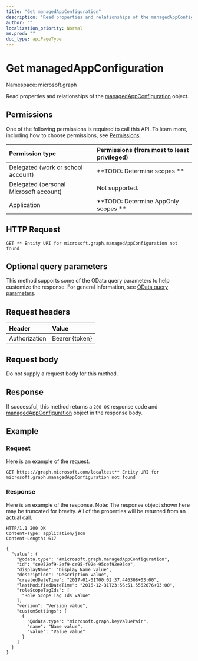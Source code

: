 ```yaml
---
title: "Get managedAppConfiguration"
description: "Read properties and relationships of the managedAppConfiguration object."
author: ""
localization_priority: Normal
ms.prod: ""
doc_type: apiPageType
---
```


# Get managedAppConfiguration

Namespace: microsoft.graph

Read properties and relationships of the [managedAppConfiguration](../resources/managedappconfiguration.md) object.

## Permissions
One of the following permissions is required to call this API. To learn more, including how to choose permissions, see [Permissions](/concepts/permissions-reference.md).

|Permission type|Permissions (from most to least privileged)|
|:---|:---|
|Delegated (work or school account)|**TODO: Determine scopes **|
|Delegated (personal Microsoft account)|Not supported.|
|Application|**TODO: Determine AppOnly scopes **|

## HTTP Request
<!-- {
  "blockType": "ignored"
}
-->
``` http
GET ** Entity URI for microsoft.graph.managedAppConfiguration not found
```

## Optional query parameters
This method supports some of the OData query parameters to help customize the response. For general information, see [OData query parameters](/graph/query-parameters).

## Request headers
|Header|Value|
|:---|:---|
|Authorization|Bearer {token}|

## Request body
Do not supply a request body for this method.

## Response
If successful, this method returns a `200 OK` response code and [managedAppConfiguration](../resources/managedappconfiguration.md) object in the response body.

## Example

### Request
Here is an example of the request.
<!-- {
  "blockType": "request",
  "name": "get_managedappconfiguration"
}
-->
``` http
GET https://graph.microsoft.com/localtest** Entity URI for microsoft.graph.managedAppConfiguration not found
```

### Response
Here is an example of the response. Note: The response object shown here may be truncated for brevity. All of the properties will be returned from an actual call.
<!-- {
  "blockType": "response",
  "truncated": true,
  "@odata.type": "microsoft.graph.managedAppConfiguration"
}
-->
``` http
HTTP/1.1 200 OK
Content-Type: application/json
Content-Length: 617

{
  "value": {
    "@odata.type": "#microsoft.graph.managedAppConfiguration",
    "id": "ce952ef9-2ef9-ce95-f92e-95cef92e95ce",
    "displayName": "Display Name value",
    "description": "Description value",
    "createdDateTime": "2017-01-01T00:02:37.446308+03:00",
    "lastModifiedDateTime": "2016-12-31T23:56:51.5562076+03:00",
    "roleScopeTagIds": [
      "Role Scope Tag Ids value"
    ],
    "version": "Version value",
    "customSettings": [
      {
        "@odata.type": "microsoft.graph.keyValuePair",
        "name": "Name value",
        "value": "Value value"
      }
    ]
  }
}
```


